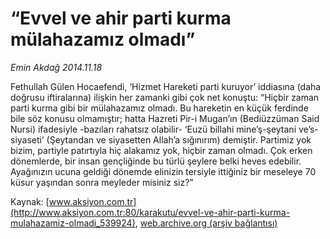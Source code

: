 # “Evvel ve ahir parti kurma mülahazamız olmadı”

*Emin Akdağ 2014.11.18*

<div class="pNewsDetailMainContent" itemprop="articleBody">
 <p>
  Fethullah Gülen Hocaefendi, ‘Hizmet Hareketi parti kuruyor’ iddiasına (daha doğrusu iftiralarına) ilişkin her zamanki gibi çok net konuştu: “Hiçbir zaman parti kurma gibi bir mülahazamız olmadı. Bu hareketin en küçük ferdinde bile söz konusu olmamıştır; hatta Hazreti Pir-i Mugan’ın (Bediüzzüman Said Nursi) ifadesiyle -bazıları rahatsız olabilir- ‘Euzü billahi mine’ş-şeytani ve’s-siyaseti’ (Şeytandan ve siyasetten Allah’a sığınırım) demiştir. Partimiz yok bizim, partiyle patırtıyla hiç alakamız yok, hiçbir zaman olmadı. Çok erken dönemlerde, bir insan gençliğinde bu türlü şeylere belki heves edebilir. Ayağınızın ucuna geldiği dönemde elinizin tersiyle ittiğiniz bir meseleye 70 küsur yaşından sonra meyleder misiniz siz?”
 </p>
</div>


Kaynak: [www.aksiyon.com.tr](http://www.aksiyon.com.tr:80/karakutu/evvel-ve-ahir-parti-kurma-mulahazamiz-olmadi_539924), [web.archive.org (arşiv bağlantısı)](http://web.archive.org/web/20141204182622/http://www.aksiyon.com.tr:80/karakutu/evvel-ve-ahir-parti-kurma-mulahazamiz-olmadi_539924)
